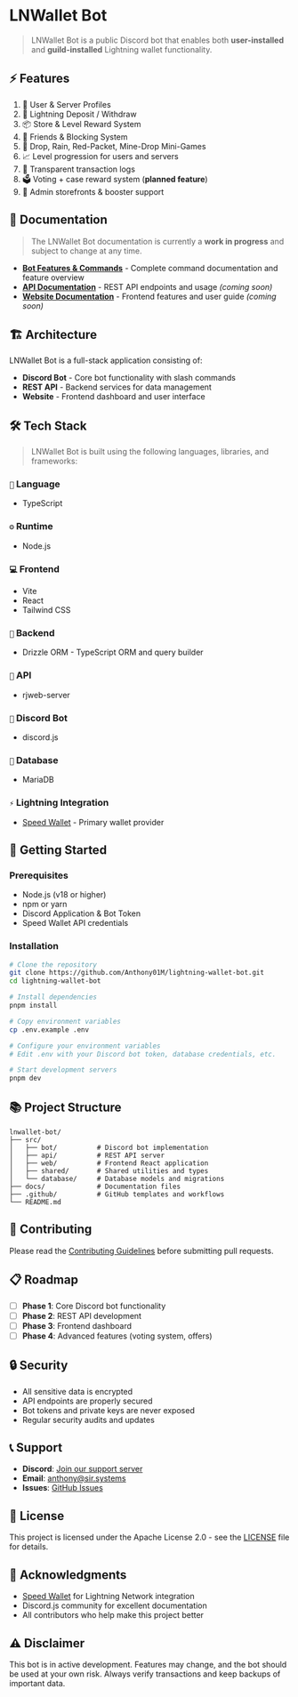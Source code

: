 # LNWallet Bot
> LNWallet Bot is a public Discord bot that enables both **user-installed** and **guild-installed** Lightning wallet functionality.

## ⚡ Features
1. 🪪 User & Server Profiles
2. 💸 Lightning Deposit / Withdraw
3. 📦 Store & Level Reward System
4. 👥 Friends & Blocking System
5. 🧨 Drop, Rain, Red-Packet, Mine-Drop Mini-Games
6. 📈 Level progression for users and servers
7. 🧾 Transparent transaction logs
8. 🗳️ Voting + case reward system (**planned feature**)
9. 💼 Admin storefronts & booster support

## 📄 Documentation
> The LNWallet Bot documentation is currently a **work in progress** and subject to change at any time.

- **[Bot Features & Commands](docs/bot-features.md)** - Complete command documentation and feature overview
- **[API Documentation](docs/api.md)** - REST API endpoints and usage *(coming soon)*
- **[Website Documentation](docs/website.md)** - Frontend features and user guide *(coming soon)*

## 🏗️ Architecture
LNWallet Bot is a full-stack application consisting of:
- **Discord Bot** - Core bot functionality with slash commands
- **REST API** - Backend services for data management
- **Website** - Frontend dashboard and user interface

## 🛠️ Tech Stack
> LNWallet Bot is built using the following languages, libraries, and frameworks:

### `🧪` Language
- TypeScript

### `⚙️` Runtime
- Node.js

### `💻` Frontend
- Vite
- React
- Tailwind CSS

### `🧠` Backend
- Drizzle ORM - TypeScript ORM and query builder

### `🔌` API
- rjweb-server

### `🤖` Discord Bot
- discord.js

### `💾` Database
- MariaDB

### `⚡` Lightning Integration
- [Speed Wallet](https://links.speed.app/referral?referral_code=G616LL) - Primary wallet provider

## 🚀 Getting Started

### Prerequisites
- Node.js (v18 or higher)
- npm or yarn
- Discord Application & Bot Token
- Speed Wallet API credentials

### Installation
```bash
# Clone the repository
git clone https://github.com/Anthony01M/lightning-wallet-bot.git
cd lightning-wallet-bot

# Install dependencies
pnpm install

# Copy environment variables
cp .env.example .env

# Configure your environment variables
# Edit .env with your Discord bot token, database credentials, etc.

# Start development servers
pnpm dev
```

## 📚 Project Structure
```
lnwallet-bot/
├── src/
│   ├── bot/          # Discord bot implementation
│   ├── api/          # REST API server
│   ├── web/          # Frontend React application
│   ├── shared/       # Shared utilities and types
│   └── database/     # Database models and migrations
├── docs/             # Documentation files
├── .github/          # GitHub templates and workflows
└── README.md
```

## 🤝 Contributing
Please read the [Contributing Guidelines](CONTRIBUTING.md) before submitting pull requests.

## 📋 Roadmap
- [ ] **Phase 1**: Core Discord bot functionality
- [ ] **Phase 2**: REST API development
- [ ] **Phase 3**: Frontend dashboard
- [ ] **Phase 4**: Advanced features (voting system, offers)

## 🔒 Security
- All sensitive data is encrypted
- API endpoints are properly secured
- Bot tokens and private keys are never exposed
- Regular security audits and updates

## 📞 Support
- **Discord**: [Join our support server](https://discord.gg/JgPqJqk)
- **Email**: anthony@sir.systems
- **Issues**: [GitHub Issues](https://github.com/Anthony01M/lightning-wallet-bot/issues)

## 📄 License
This project is licensed under the Apache License 2.0 - see the [LICENSE](LICENSE) file for details.

## 🙏 Acknowledgments
- [Speed Wallet](https://links.speed.app/referral?referral_code=G616LL) for Lightning Network integration
- Discord.js community for excellent documentation
- All contributors who help make this project better

## ⚠️ Disclaimer
This bot is in active development. Features may change, and the bot should be used at your own risk. Always verify transactions and keep backups of important data.
